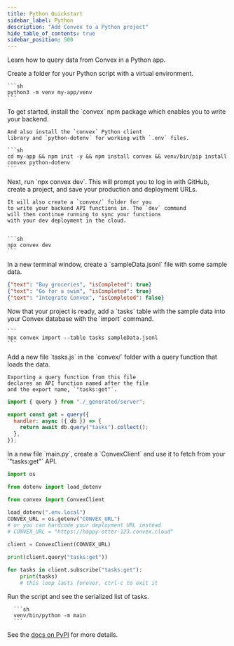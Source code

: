 ```yaml
---
title: Python Quickstart
sidebar_label: Python
description: "Add Convex to a Python project"
hide_table_of_contents: true
sidebar_position: 500
---
```





Learn how to query data from Convex in a Python app.

<StepByStep>
  <Step title="Create a Python script folder">
    Create a folder for your Python script
    with a virtual environment.

    ```sh
    python3 -m venv my-app/venv
    ```

  </Step>
  <Step title="Install the Convex client and server libraries">
    To get started, install the `convex` npm
    package which enables you to write your
    backend.

    And also install the `convex` Python client
    library and `python-dotenv` for working with `.env` files.

    ```sh
    cd my-app && npm init -y && npm install convex && venv/bin/pip install convex python-dotenv
    ```

  </Step>
  <Step title="Set up a Convex dev deployment">
    Next, run `npx convex dev`. This
    will prompt you to log in with GitHub,
    create a project, and save your production and deployment URLs.

    It will also create a `convex/` folder for you
    to write your backend API functions in. The `dev` command
    will then continue running to sync your functions
    with your dev deployment in the cloud.


    ```sh
    npx convex dev
    ```

  </Step>

  <Step title="Create sample data for your database">
    In a new terminal window, create a `sampleData.jsonl`
    file with some sample data.

    
```json
{"text": "Buy groceries", "isCompleted": true}
{"text": "Go for a swim", "isCompleted": true}
{"text": "Integrate Convex", "isCompleted": false}
```


  </Step>

  <Step title="Add the sample data to your database">
    Now that your project is ready, add a `tasks` table
    with the sample data into your Convex database with
    the `import` command.

    ```
    npx convex import --table tasks sampleData.jsonl
    ```

  </Step>

  <Step title="Expose a database query">
    Add a new file `tasks.js` in the `convex/` folder
    with a query function that loads the data.

    Exporting a query function from this file
    declares an API function named after the file
    and the export name, `"tasks:get"`.

    
```js
import { query } from "./_generated/server";

export const get = query({
  handler: async ({ db }) => {
    return await db.query("tasks").collect();
  },
});
```


  </Step>

  <Step title="Create a script to load data from Convex">
    In a new file `main.py`, create a `ConvexClient` and use it
    to fetch from your `"tasks:get"` API.
    
    
```py
import os

from dotenv import load_dotenv

from convex import ConvexClient

load_dotenv(".env.local")
CONVEX_URL = os.getenv("CONVEX_URL")
# or you can hardcode your deployment URL instead
# CONVEX_URL = "https://happy-otter-123.convex.cloud"

client = ConvexClient(CONVEX_URL)

print(client.query("tasks:get"))

for tasks in client.subscribe("tasks:get"):
    print(tasks)
    # this loop lasts forever, ctrl-c to exit it
```


  </Step>

  <Step title="Run the script">
      Run the script 
      and see the serialized list of tasks.

      ```sh
      venv/bin/python -m main
      ```

  </Step>

</StepByStep>

See the [docs on PyPI](https://pypi.org/project/convex/) for more details.
